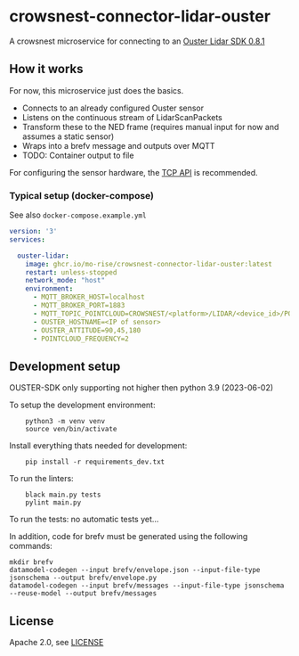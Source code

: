 # crowsnest-connector-lidar-ouster

A crowsnest microservice for connecting to an [Ouster Lidar SDK 0.8.1](https://static.ouster.dev/sdk-docs/index.html) 

## How it works

For now, this microservice just does the basics.

* Connects to an already configured Ouster sensor
* Listens on the continuous stream of LidarScanPackets
* Transform these to the NED frame (requires manual input for now and assumes a static sensor)
* Wraps into a brefv message and outputs over MQTT
* TODO: Container output to file


For configuring the sensor hardware, the [TCP API](https://static.ouster.dev/sensor-docs/image_route1/image_route2/common_sections/API/tcp-api.html) is recommended.

### Typical setup (docker-compose)

See also `docker-compose.example.yml`

```yaml
version: '3'
services:

  ouster-lidar:
    image: ghcr.io/mo-rise/crowsnest-connector-lidar-ouster:latest
    restart: unless-stopped
    network_mode: "host"
    environment:
      - MQTT_BROKER_HOST=localhost
      - MQTT_BROKER_PORT=1883
      - MQTT_TOPIC_POINTCLOUD=CROWSNEST/<platform>/LIDAR/<device_id>/POINTCLOUD
      - OUSTER_HOSTNAME=<IP of sensor>
      - OUSTER_ATTITUDE=90,45,180
      - POINTCLOUD_FREQUENCY=2
```

## Development setup

OUSTER-SDK only supporting not higher then python 3.9 (2023-06-02)  

To setup the development environment:

```bach
    python3 -m venv venv
    source ven/bin/activate
```

Install everything thats needed for development:

```bach
    pip install -r requirements_dev.txt
```

To run the linters:

```bach
    black main.py tests
    pylint main.py
```

To run the tests:
    no automatic tests yet...


In addition, code for brefv must be generated using the following commands:

```bach
mkdir brefv
datamodel-codegen --input brefv/envelope.json --input-file-type jsonschema --output brefv/envelope.py
datamodel-codegen --input brefv/messages --input-file-type jsonschema  --reuse-model --output brefv/messages
```

## License

Apache 2.0, see [LICENSE](./LICENSE)